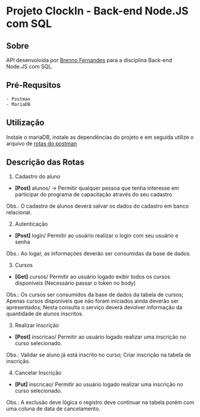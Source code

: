 # Projeto ClockIn - Back-end Node.JS com SQL

## Sobre
API desenvolvida por [Brenno Fernandes](https://github.com/tecbrenno) para a disciplina Back-end Node.JS com SQL.

## Pré-Requsitos
    - Postman
    - MariaDB

## Utilização
Instale o mariaDB, instale as dependências do projeto e em seguida utilize o arquivo de [rotas do postman](https://github.com/brenno-infnet/projeto_clockin/blob/master/postman/ClockIn.postman_collection.json)

## Descrição das Rotas

1. Cadastro do aluno

* **[Post]** alunos/ -> Permitir qualquer pessoa que tenha interesse em participar do programa de capacitação através do seu cadastro

Obs.:   O cadastro de alunos deverá salvar os dados do cadastro em banco relacional.

2. Autenticação

* **[Post]** login/ Permitir ao usuário realizar o login com seu usuário e senha

Obs.:   Ao logar, as informações deverão ser consumidas da base de dados.


3. Cursos

* **[Get]** cursos/ Permitir ao usuário logado exibir todos os cursos disponíveis (Necessário passar o token no body)

Obs.:   Os cursos ser consumidos da base de dados da tabela de cursos;
        Apenas cursos disponíveis que não foram iniciados ainda deverão ser apresentados; 
        Nesta consulta o serviço deverá devolver informação da quantidade de alunos inscritos.

3. Realizar Inscrição

* **[Post]** inscricao/ Permitir ao usuário logado realizar uma inscrição no curso selecionado.

Obs.:   Validar se aluno já está inscrito no curso; 
        Criar inscrição na tabela de inscrição.

4. Cancelar Inscrição

* **[Put]** inscricao/ Permitir ao usuário logado realizar uma inscrição no curso selecionado.

Obs.:   A exclusão deve lógica o registro deve continuar na tabela porém com uma coluna de data de cancelamento.


